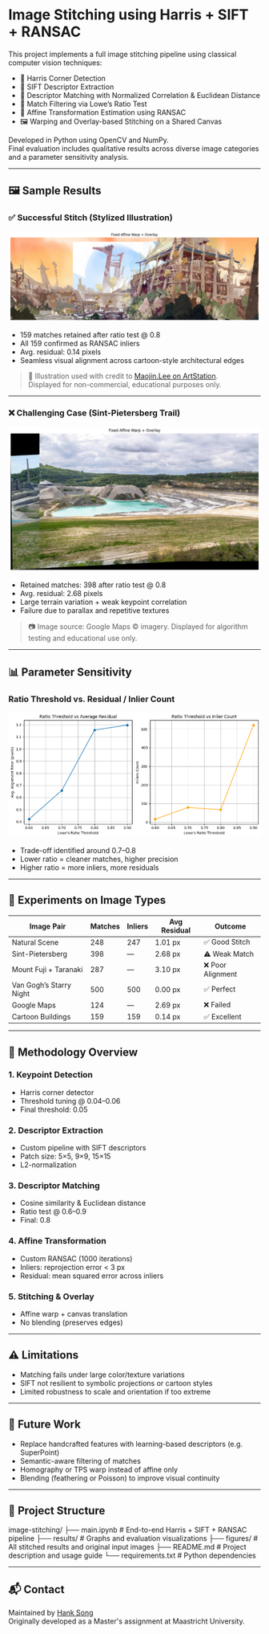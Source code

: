 # Image Stitching using Harris + SIFT + RANSAC

This project implements a full image stitching pipeline using classical computer vision techniques:

- 🧠 Harris Corner Detection
- 🧬 SIFT Descriptor Extraction
- 📏 Descriptor Matching with Normalized Correlation & Euclidean Distance
- 🎯 Match Filtering via Lowe’s Ratio Test
- 🧭 Affine Transformation Estimation using RANSAC
- 🖼️ Warping and Overlay-based Stitching on a Shared Canvas

Developed in Python using OpenCV and NumPy.  
Final evaluation includes qualitative results across diverse image categories and a parameter sensitivity analysis.

---

## 🖼️ Sample Results

### ✅ Successful Stitch (Stylized Illustration)

![Successful Overlay](figures/stitch_demo_illustration.png)

- 159 matches retained after ratio test @ 0.8
- All 159 confirmed as RANSAC inliers
- Avg. residual: 0.14 pixels  
- Seamless visual alignment across cartoon-style architectural edges

> 🎨 Illustration used with credit to [Maojin.Lee on ArtStation](https://www.artstation.com/maojin_lee/albums/1658825).  
Displayed for non-commercial, educational purposes only.

---

### ❌ Challenging Case (Sint-Pietersberg Trail)

![Failed Overlay](figures/stitch_fail_sintpietersberg.png)

- Retained matches: 398 after ratio test @ 0.8  
- Avg. residual: 2.68 pixels  
- Large terrain variation + weak keypoint correlation  
- Failure due to parallax and repetitive textures

> 📷 Image source: Google Maps © imagery. Displayed for algorithm testing and educational use only.



---

## 📊 Parameter Sensitivity

### Ratio Threshold vs. Residual / Inlier Count

![Threshold Graphs](results/Ratio_ThresholdvsAverage_Residual&Inlier_Count.png)

- Trade-off identified around 0.7–0.8  
- Lower ratio = cleaner matches, higher precision  
- Higher ratio = more inliers, more residuals

---

## 🧪 Experiments on Image Types

| Image Pair                  | Matches | Inliers | Avg Residual | Outcome         |
|-----------------------------|---------|---------|--------------|------------------|
| Natural Scene               | 248     | 247     | 1.01 px      | ✅ Good Stitch    |
| Sint-Pietersberg            | 398     | —       | 2.68 px      | ⚠️ Weak Match     |
| Mount Fuji + Taranaki       | 287     | —       | 3.10 px      | ❌ Poor Alignment |
| Van Gogh’s Starry Night     | 500     | 500     | 0.00 px      | ✅ Perfect        |
| Google Maps                 | 124     | —       | 2.69 px      | ❌ Failed         |
| Cartoon Buildings           | 159     | 159     | 0.14 px      | ✅ Excellent      |

---

## 🧠 Methodology Overview

### 1. Keypoint Detection
- Harris corner detector
- Threshold tuning @ 0.04–0.06
- Final threshold: 0.05

### 2. Descriptor Extraction
- Custom pipeline with SIFT descriptors
- Patch size: 5×5, 9×9, 15×15
- L2-normalization

### 3. Descriptor Matching
- Cosine similarity & Euclidean distance
- Ratio test @ 0.6–0.9
- Final: 0.8

### 4. Affine Transformation
- Custom RANSAC (1000 iterations)
- Inliers: reprojection error < 3 px
- Residual: mean squared error across inliers

### 5. Stitching & Overlay
- Affine warp + canvas translation
- No blending (preserves edges)

---

## ⚠️ Limitations

- Matching fails under large color/texture variations
- SIFT not resilient to symbolic projections or cartoon styles
- Limited robustness to scale and orientation if too extreme

---

## 🚀 Future Work

- Replace handcrafted features with learning-based descriptors (e.g. SuperPoint)
- Semantic-aware filtering of matches
- Homography or TPS warp instead of affine only
- Blending (feathering or Poisson) to improve visual continuity

---

## 📂 Project Structure

image-stitching/
├── main.ipynb         # End-to-end Harris + SIFT + RANSAC pipeline
├── results/           # Graphs and evaluation visualizations
├── figures/           # All stitched results and original input images
├── README.md          # Project description and usage guide
└── requirements.txt   # Python dependencies


---

## 📬 Contact
Maintained by [Hank Song](https://github.com/HANKSOONG)  
Originally developed as a Master's assignment at Maastricht University.
